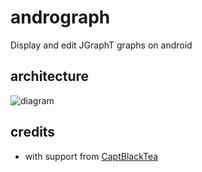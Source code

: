# andrograph
Display and edit JGraphT graphs on android

## architecture
![diagram](https://cloud.githubusercontent.com/assets/1840171/20796563/f1ec79a4-b7d6-11e6-8f24-20b7b5b4a0f5.png)

## credits
* with support from [CaptBlackTea](https://github.com/CaptBlackTea)
